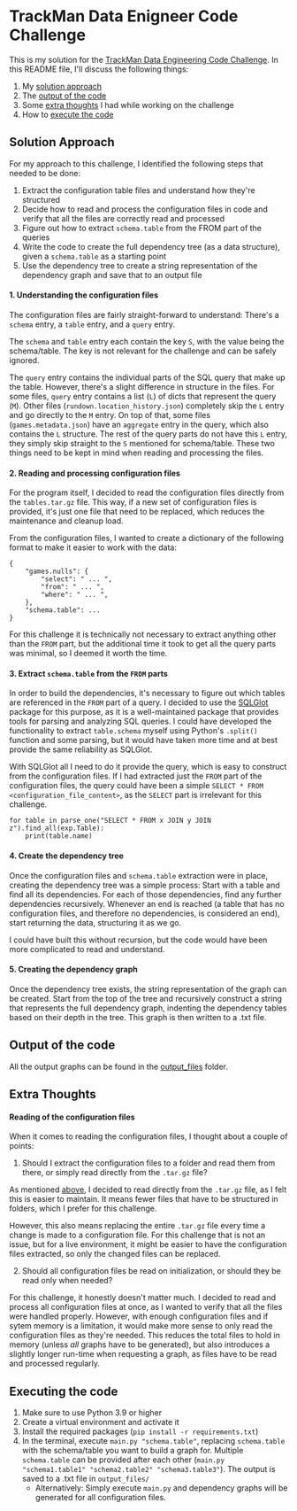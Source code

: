 # TrackMan Data Enigneer Code Challenge

This is my solution for the [TrackMan Data Engineering Code Challenge](http://codechallenge.trackmandata.com/). In this README file, I'll discuss the following things:

1. My [solution approach](#solution-approach)
2. The [output of the code](#output-of-the-code)
2. Some [extra thoughts](#extra-thoughts) I had while working on the challenge
3. How to [execute the code](#executing-the-code)

## Solution Approach

For my approach to this challenge, I identified the following steps that needed to be done:

1. Extract the configuration table files and understand how they're structured
2. Decide how to read and process the configuration files in code and verify that all the files are correctly read and processed
3. Figure out how to extract `schema.table` from the FROM part of the queries
4. Write the code to create the full dependency tree (as a data structure), given a `schema.table` as a starting point
5. Use the dependency tree to create a string representation of the dependency graph and save that to an output file

#### 1. Understanding the configuration files

The configuration files are fairly straight-forward to understand: There's a `schema` entry, a `table` entry, and a `query` entry.

The `schema` and `table` entry each contain the key `S`, with the value being the schema/table. The key is not relevant for the challenge and can be safely ignored.

The `query` entry contains the individual parts of the SQL query that make up the table. However, there's a slight difference in structure in the files. For some files, `query` entry contains a list (`L`) of dicts that represent the query (`M`). Other files (`rundown.location_history.json`) completely skip the `L` entry and go directly to the `M` entry. On top of that, some files (`games.metadata.json`) have an `aggregate` entry in the query, which also contains the `L` structure. The rest of the query parts do not have this `L` entry, they simply skip straight to the `S` mentioned for schema/table. These two things need to be kept in mind when reading and processing the files.

#### 2. Reading and processing configuration files

For the program itself, I decided to read the configuration files directly from the `tables.tar.gz` file. This way, if a new set of configuration files is provided, it's just one file that need to be replaced, which reduces the maintenance and cleanup load.

From the configuration files, I wanted to create a dictionary of the following format to make it easier to work with the data:

    {
        "games.nulls": {
            "select": " ... ",
            "from": " ... ",
            "where": " ... ",
        },
        "schema.table": ...
    }

For this challenge it is technically not necessary to extract anything other than the `FROM` part, but the additional time it took to get all the query parts was minimal, so I deemed it worth the time.

#### 3. Extract `schema.table` from the `FROM` parts

In order to build the dependencies, it's necessary to figure out which tables are referenced in the `FROM` part of a query. I decided to use the [SQLGlot](https://github.com/tobymao/sqlglot) package for this purpose, as it is a well-maintained package that provides tools for parsing and analyzing SQL queries. I could have developed the functionality to extract `table.schema` myself using Python's `.split()` function and some parsing, but it would have taken more time and at best provide the same reliability as SQLGlot.

With SQLGlot all I need to do it provide the query, which is easy to construct from the configuration files. If I had extracted just the `FROM` part of the configuration files, the query could have been a simple `SELECT * FROM <configuration_file_content>`, as the `SELECT` part is irrelevant for this challenge.

    for table in parse_one("SELECT * FROM x JOIN y JOIN z").find_all(exp.Table):
        print(table.name)

#### 4. Create the dependency tree

Once the configuration files and `schema.table` extraction were in place, creating the dependency tree was a simple process: Start with a table and find all its dependencies. For each of those dependencies, find any further dependencies recursively. Whenever an end is reached (a table that has no configuration files, and therefore no dependencies, is considered an end), start returning the data, structuring it as we go.

I could have built this without recursion, but the code would have been more complicated to read and understand.

#### 5. Creating the dependency graph

Once the dependency tree exists, the string representation of the graph can be created. Start from the top of the tree and recursively construct a string that represents the full dependency graph, indenting the dependency tables based on their depth in the tree. This graph is then written to a .txt file.

## Output of the code

All the output graphs can be found in the [output_files](/output_files/) folder.

## Extra Thoughts

#### Reading of the configuration files

When it comes to reading the configuration files, I thought about a couple of points:

1. Should I extract the configuration files to a folder and read them from there, or simply read directly from the `.tar.gz` file?

As mentioned [above](#2-reading-and-processing-configuration-files), I decided to read directly from the `.tar.gz` file, as I felt this is easier to maintain. It means fewer files that have to be structured in folders, which I prefer for this challenge.

However, this also means replacing the entire `.tar.gz` file every time a change is made to a configuration file. For this challenge that is not an issue, but for a live environment, it might be easier to have the configuration files extracted, so only the changed files can be replaced.

2. Should all configuration files be read on initialization, or should they be read only when needed?

For this challenge, it honestly doesn't matter much. I decided to read and process all configuration files at once, as I wanted to verify that all the files were handled properly. However, with enough configuration files and if sytem memory is a limitation, it would make more sense to only read the configuration files as they're needed. This reduces the total files to hold in memory (unless _all_ graphs have to be generated), but also introduces a slightly longer run-time when requesting a graph, as files have to be read and processed regularly.

## Executing the code

1. Make sure to use Python 3.9 or higher
2. Create a virtual environment and activate it
3. Install the required packages (`pip install -r requirements.txt`)
4. In the terminal, execute `main.py "schema.table"`, replacing `schema.table` with the schema/table you want to build a graph for. Multiple `schema.table` can be provided after each other (`main.py "schema1.table1" "schema2.table2" "schema3.table3"`). The output is saved to a .txt file in `output_files/`
    * Alternatively: Simply execute `main.py` and dependency graphs will be generated for all configuration files.